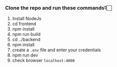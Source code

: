 ### Clone the repo and run these commands👇🏻
1. Install NodeJs
2. cd frontend
3. npm install
4. npm run build
5. cd ../backend
6. npm install
7. create a `.env` file and enter your credentials
8. npm run dev
9. check browser `localhost:4000`